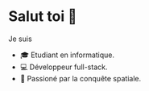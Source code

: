 # Salut toi 👋

Je suis
- 🎓 Etudiant en informatique.
- 💻 Développeur full-stack.
- 🚀 Passioné par la conquête spatiale.

<!--
**axelcoezard/axelcoezard** is a ✨ _special_ ✨ repository because its `README.md` (this file) appears on your GitHub profile.

Here are some ideas to get you started:

- 🔭 I’m currently working on ...
- 🌱 I’m currently learning ...
- 👯 I’m looking to collaborate on ...
- 🤔 I’m looking for help with ...
- 💬 Ask me about ...
- 📫 How to reach me: ...
- 😄 Pronouns: ...
- ⚡ Fun fact: ...
-->
